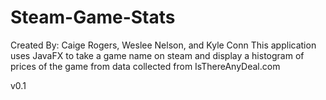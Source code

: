 # Steam-Game-Stats
Created By: Caige Rogers, Weslee Nelson, and Kyle Conn
This application uses JavaFX to take a game name on steam and 
display a histogram of prices of the game from data collected from IsThereAnyDeal.com

v0.1
